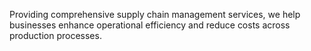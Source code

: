 Providing comprehensive supply chain management services, we help businesses enhance operational efficiency and reduce costs across production processes.
